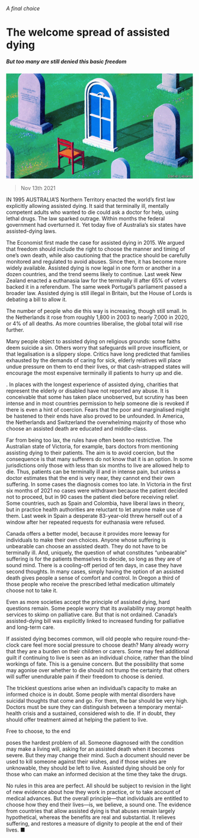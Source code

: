 ###### A final choice

# The welcome spread of assisted dying 

##### But too many are still denied this basic freedom 

![image](images/20211113_LDD001_0.jpg) 

> Nov 13th 2021 

IN 1995 AUSTRALIA’S Northern Territory enacted the world’s first law explicitly allowing assisted dying. It said that terminally ill, mentally competent adults who wanted to die could ask a doctor for help, using lethal drugs. The law sparked outrage. Within months the federal government had overturned it. Yet today five of Australia’s six states have assisted-dying laws.

The Economist first made the case for assisted dying in 2015. We argued that freedom should include the right to choose the manner and timing of one’s own death, while also cautioning that the practice should be carefully monitored and regulated to avoid abuses. Since then, it has become more widely available. Assisted dying is now legal in one form or another in a dozen countries, and the trend seems likely to continue. Last week New Zealand enacted a euthanasia law for the terminally ill after 65% of voters backed it in a referendum. The same week Portugal’s parliament passed a broader law. Assisted dying is still illegal in Britain, but the House of Lords is debating a bill to allow it.


The number of people who die this way is increasing, though still small. In the Netherlands it rose from roughly 1,800 in 2003 to nearly 7,000 in 2020, or 4% of all deaths. As more countries liberalise, the global total will rise further.

Many people object to assisted dying on religious grounds: some faiths deem suicide a sin. Others worry that safeguards will prove insufficient, or that legalisation is a slippery slope. Critics have long predicted that families exhausted by the demands of caring for sick, elderly relatives will place undue pressure on them to end their lives, or that cash-strapped states will encourage the most expensive terminally ill patients to hurry up and die.

. In places with the longest experience of assisted dying, charities that represent the elderly or disabled have not reported any abuse. It is conceivable that some has taken place unobserved, but scrutiny has been intense and in most countries permission to help someone die is revoked if there is even a hint of coercion. Fears that the poor and marginalised might be hastened to their ends have also proved to be unfounded. In America, the Netherlands and Switzerland the overwhelming majority of those who choose an assisted death are educated and middle-class.

Far from being too lax, the rules have often been too restrictive. The Australian state of Victoria, for example, bars doctors from mentioning assisting dying to their patients. The aim is to avoid coercion, but the consequence is that many sufferers do not know that it is an option. In some jurisdictions only those with less than six months to live are allowed help to die. Thus, patients can be terminally ill and in intense pain, but unless a doctor estimates that the end is very near, they cannot end their own suffering. In some cases the diagnosis comes too late. In Victoria in the first six months of 2021 no cases were withdrawn because the patient decided not to proceed, but in 90 cases the patient died before receiving relief. Some countries, such as Spain and Colombia, have liberal laws in theory, but in practice health authorities are reluctant to let anyone make use of them. Last week in Spain a desperate 83-year-old threw herself out of a window after her repeated requests for euthanasia were refused.

Canada offers a better model, because it provides more leeway for individuals to make their own choices. Anyone whose suffering is unbearable can choose an assisted death. They do not have to be terminally ill. And, uniquely, the question of what constitutes “unbearable” suffering is for the patients themselves to decide, so long as they are of sound mind. There is a cooling-off period of ten days, in case they have second thoughts. In many cases, simply having the option of an assisted death gives people a sense of comfort and control. In Oregon a third of those people who receive the prescribed lethal medication ultimately choose not to take it.

Even as more societies accept the principle of assisted dying, hard questions remain. Some people worry that its availability may prompt health services to skimp on palliative care. But that is not ordained. Canada’s assisted-dying bill was explicitly linked to increased funding for palliative and long-term care.

If assisted dying becomes common, will old people who require round-the-clock care feel more social pressure to choose death? Many already worry that they are a burden on their children or carers. Some may feel additional guilt if continuing to live is seen as an individual choice, rather than the blind workings of fate. This is a genuine concern. But the possibility that some may agonise over whether to die should not trump the certainty that others will suffer unendurable pain if their freedom to choose is denied.

The trickiest questions arise when an individual’s capacity to make an informed choice is in doubt. Some people with mental disorders have suicidal thoughts that come and go. For them, the bar should be very high. Doctors must be sure they can distinguish between a temporary mental-health crisis and a sustained, considered wish to die. If in doubt, they should offer treatment aimed at helping the patient to live.

Free to choose, to the end

 poses the hardest problem of all. Someone diagnosed with the condition may make a living will, asking for an assisted death when it becomes severe. But they may change their mind. Such a document should never be used to kill someone against their wishes, and if those wishes are unknowable, they should be left to live. Assisted dying should be only for those who can make an informed decision at the time they take the drugs.

No rules in this area are perfect. All should be subject to revision in the light of new evidence about how they work in practice, or to take account of medical advances. But the overall principle—that individuals are entitled to choose how they end their lives—is, we believe, a sound one. The evidence from countries that allow assisted dying is that abuses remain largely hypothetical, whereas the benefits are real and substantial. It relieves suffering, and restores a measure of dignity to people at the end of their lives. ■

